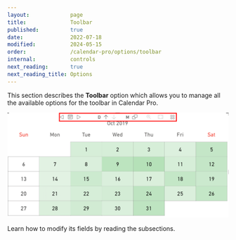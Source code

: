 ```yaml
---
layout:             page
title:              Toolbar
published:          true
date:               2022-07-18
modified:           2024-05-15
order:              /calendar-pro/options/toolbar
internal:           controls
next_reading:       true
next_reading_title: Options
---
```

This section describes the **Toolbar** option which allows you to manage all the available options for the toolbar in Calendar Pro.

<img src="images/toolbar.png" width="600" alt="A not joined event in Calendar pro">

Learn how to modify its fields by reading the subsections.
